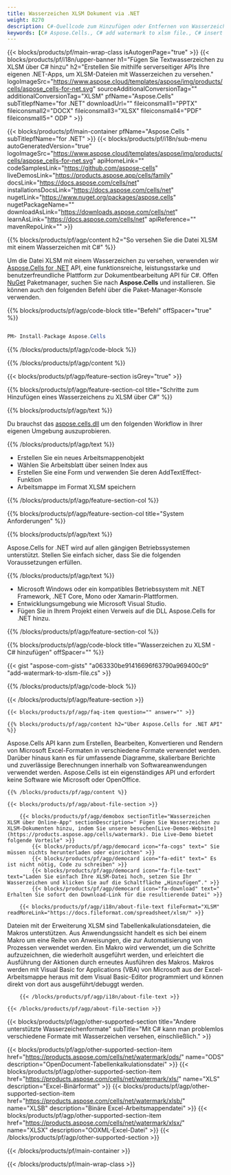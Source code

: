 ```yaml
---
title: Wasserzeichen XLSM Dokument via .NET
weight: 8270
description: C#-Quellcode zum Hinzufügen oder Entfernen von Wasserzeichen zur XLSM-Datei auf .NET Framework, .NET Core, Mono oder Xamarin-Plattformen.
keywords: [C# Aspose.Cells., C# add watermark to xlsm file., C# insert watermark to xlsm file., C# create watermark in xlsm file., remove watermark from xlsm file using C#., C# operate watermark in xlsm file., C# access watermark in xlsm file]
---
```

{{< blocks/products/pf/main-wrap-class isAutogenPage="true" >}}
{{< blocks/products/pf/i18n/upper-banner h1="Fügen Sie Textwasserzeichen zu XLSM über C# hinzu" h2="Erstellen Sie mithilfe serverseitiger APIs Ihre eigenen .NET-Apps, um XLSM-Dateien mit Wasserzeichen zu versehen." logoImageSrc="https://www.aspose.cloud/templates/aspose/img/products/cells/aspose_cells-for-net.svg" sourceAdditionalConversionTag="" additionalConversionTag="XLSM" pfName="Aspose.Cells" subTitlepfName="for .NET" downloadUrl="" fileiconsmall1="PPTX" fileiconsmall2="DOCX" fileiconsmall3="XLSX" fileiconsmall4="PDF" fileiconsmall5=" ODP " >}}

{{< blocks/products/pf/main-container pfName="Aspose.Cells " subTitlepfName="for .NET" >}}
{{< blocks/products/pf/i18n/sub-menu autoGeneratedVersion="true" logoImageSrc="https://www.aspose.cloud/templates/aspose/img/products/cells/aspose_cells-for-net.svg" apiHomeLink="" codeSamplesLink="https://github.com/aspose-cells" liveDemosLink="https://products.aspose.app/cells/family" docsLink="https://docs.aspose.com/cells/net" installationsDocsLink="https://docs.aspose.com/cells/net" nugetLink="https://www.nuget.org/packages/aspose.cells" nugetPackageName="" downloadAsLink="https://downloads.aspose.com/cells/net" learnAsLink="https://docs.aspose.com/cells/net" apiReference="" mavenRepoLink="" >}}

{{% blocks/products/pf/agp/content h2="So versehen Sie die Datei XLSM mit einem Wasserzeichen mit C#" %}}

 Um die Datei XLSM mit einem Wasserzeichen zu versehen, verwenden wir
 [Aspose.Cells for .NET](https://products.aspose.com/cells/net) 
 API, eine funktionsreiche, leistungsstarke und benutzerfreundliche Plattform zur Dokumentbearbeitung API für C#. Offen
 [NuGet](https://www.nuget.org/packages/aspose.cells) 
 Paketmanager, suchen Sie nach
 **Aspose.Cells** 
 und installieren. Sie können auch den folgenden Befehl über die Paket-Manager-Konsole verwenden.

{{% blocks/products/pf/agp/code-block title="Befehl" offSpacer="true" %}}

```cs

PM> Install-Package Aspose.Cells

```

{{% /blocks/products/pf/agp/code-block %}}

{{% /blocks/products/pf/agp/content %}}

{{< blocks/products/pf/agp/feature-section isGrey="true" >}}

{{% blocks/products/pf/agp/feature-section-col title="Schritte zum Hinzufügen eines Wasserzeichens zu XLSM über C#" %}}

{{% blocks/products/pf/agp/text %}}

 Du brauchst das
 [aspose.cells.dll](https://downloads.aspose.com/cells/net) 
 um den folgenden Workflow in Ihrer eigenen Umgebung auszuprobieren.

{{% /blocks/products/pf/agp/text %}}

+ Erstellen Sie ein neues Arbeitsmappenobjekt
+ Wählen Sie Arbeitsblatt über seinen Index aus
+ Erstellen Sie eine Form und verwenden Sie deren AddTextEffect-Funktion
+ Arbeitsmappe im Format XLSM speichern

{{% /blocks/products/pf/agp/feature-section-col %}}

{{% blocks/products/pf/agp/feature-section-col title="System Anforderungen" %}}

{{% blocks/products/pf/agp/text %}}

 Aspose.Cells for .NET wird auf allen gängigen Betriebssystemen unterstützt. Stellen Sie einfach sicher, dass Sie die folgenden Voraussetzungen erfüllen.

{{% /blocks/products/pf/agp/text %}}

- Microsoft Windows oder ein kompatibles Betriebssystem mit .NET Framework, .NET Core, Mono oder Xamarin-Plattformen.
-  Entwicklungsumgebung wie Microsoft Visual Studio.
-  Fügen Sie in Ihrem Projekt einen Verweis auf die DLL Aspose.Cells for .NET hinzu.

{{% /blocks/products/pf/agp/feature-section-col %}}

{{% blocks/products/pf/agp/code-block title="Wasserzeichen zu XLSM - C# hinzufügen" offSpacer="" %}}

{{< gist "aspose-com-gists" "a063330be91416696f63790a969400c9" "add-watermark-to-xlsm-file.cs" >}}

{{% /blocks/products/pf/agp/code-block %}}

{{< /blocks/products/pf/agp/feature-section >}}

    {{< blocks/products/pf/agp/faq-item question="" answer="" >}}
 

<!-- aboutfile Starts -->

    {{% blocks/products/pf/agp/content h2="Über Aspose.Cells for .NET API" %}}

 Aspose.Cells API kann zum Erstellen, Bearbeiten, Konvertieren und Rendern von Microsoft Excel-Formaten in verschiedene Formate verwendet werden. Darüber hinaus kann es für umfassende Diagramme, skalierbare Berichte und zuverlässige Berechnungen innerhalb von Softwareanwendungen verwendet werden. Aspose.Cells ist ein eigenständiges API und erfordert keine Software wie Microsoft oder OpenOffice.



    {{% /blocks/products/pf/agp/content %}}

    {{< blocks/products/pf/agp/about-file-section >}}

        {{< blocks/products/pf/agp/demobox sectionTitle="Wasserzeichen XLSM über Online-App" sectionDescription=" Fügen Sie Wasserzeichen zu XLSM-Dokumenten hinzu, indem Sie unsere besuchen[Live-Demos-Website](https://products.aspose.app/cells/watermark). Die Live-Demo bietet folgende Vorteile" >}}
            {{< blocks/products/pf/agp/democard icon="fa-cogs" text=" Sie müssen nichts herunterladen oder einrichten" >}}
            {{< blocks/products/pf/agp/democard icon="fa-edit" text=" Es ist nicht nötig, Code zu schreiben" >}}
            {{< blocks/products/pf/agp/democard icon="fa-file-text" text="Laden Sie einfach Ihre XLSM-Datei hoch, setzen Sie Ihr Wasserzeichen und klicken Sie auf die Schaltfläche „Hinzufügen“." >}}
            {{< blocks/products/pf/agp/democard icon="fa-download" text=" Erhalten Sie sofort den Download-Link für die resultierende Datei" >}}

        {{< blocks/products/pf/agp/i18n/about-file-text fileFormat="XLSM" readMoreLink="https://docs.fileformat.com/spreadsheet/xlsm/" >}}
Dateien mit der Erweiterung XLSM sind Tabellenkalkulationsdateien, die Makros unterstützen. Aus Anwendungssicht handelt es sich bei einem Makro um eine Reihe von Anweisungen, die zur Automatisierung von Prozessen verwendet werden. Ein Makro wird verwendet, um die Schritte aufzuzeichnen, die wiederholt ausgeführt werden, und erleichtert die Ausführung der Aktionen durch erneutes Ausführen des Makros. Makros werden mit Visual Basic for Applications (VBA) von Microsoft aus der Excel-Arbeitsmappe heraus mit dem Visual Basic-Editor programmiert und können direkt von dort aus ausgeführt/debuggt werden.

        {{< /blocks/products/pf/agp/i18n/about-file-text >}}

    {{< /blocks/products/pf/agp/about-file-section >}}

<!-- aboutfile Ends -->

{{< blocks/products/pf/agp/other-supported-section title="Andere unterstützte Wasserzeichenformate" subTitle="Mit C# kann man problemlos verschiedene Formate mit Wasserzeichen versehen, einschließlich." >}}

{{< blocks/products/pf/agp/other-supported-section-item href="https://products.aspose.com/cells/net/watermark/ods/" name="ODS" description="OpenDocument-Tabellenkalkulationsdatei" >}}
{{< blocks/products/pf/agp/other-supported-section-item href="https://products.aspose.com/cells/net/watermark/xls/" name="XLS" description="Excel-Binärformat" >}}
{{< blocks/products/pf/agp/other-supported-section-item href="https://products.aspose.com/cells/net/watermark/xlsb/" name="XLSB" description="Binäre Excel-Arbeitsmappendatei" >}}
{{< blocks/products/pf/agp/other-supported-section-item href="https://products.aspose.com/cells/net/watermark/xlsx/" name="XLSX" description="OOXML-Excel-Datei" >}}
{{< /blocks/products/pf/agp/other-supported-section >}}

{{< /blocks/products/pf/main-container >}}
    
{{< /blocks/products/pf/main-wrap-class >}}
